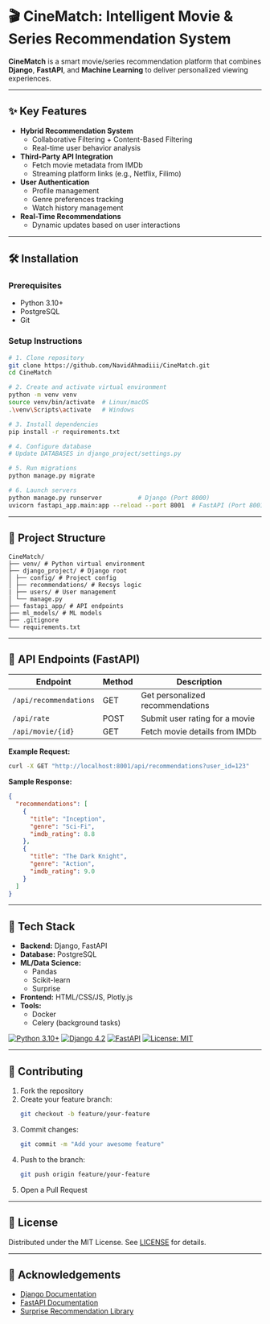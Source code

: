 # 🎬 CineMatch: Intelligent Movie & Series Recommendation System

**CineMatch** is a smart movie/series recommendation platform that combines **Django**, **FastAPI**, and **Machine Learning** to deliver personalized viewing experiences.

---

## ✨ Key Features
- **Hybrid Recommendation System**  
  - Collaborative Filtering + Content-Based Filtering
  - Real-time user behavior analysis
- **Third-Party API Integration**  
  - Fetch movie metadata from IMDb
  - Streaming platform links (e.g., Netflix, Filimo)
- **User Authentication**  
  - Profile management
  - Genre preferences tracking
  - Watch history management
- **Real-Time Recommendations**  
  - Dynamic updates based on user interactions

---

## 🛠️ Installation

### Prerequisites
- Python 3.10+
- PostgreSQL
- Git

### Setup Instructions
```bash
# 1. Clone repository
git clone https://github.com/NavidAhmadiii/CineMatch.git
cd CineMatch

# 2. Create and activate virtual environment
python -m venv venv
source venv/bin/activate  # Linux/macOS
.\venv\Scripts\activate   # Windows

# 3. Install dependencies
pip install -r requirements.txt

# 4. Configure database
# Update DATABASES in django_project/settings.py

# 5. Run migrations
python manage.py migrate

# 6. Launch servers
python manage.py runserver          # Django (Port 8000)
uvicorn fastapi_app.main:app --reload --port 8001  # FastAPI (Port 8001)
```

---

## 🧩 Project Structure
```
CineMatch/
├── venv/ # Python virtual environment
├── django_project/ # Django root
│ ├── config/ # Project config
│ ├── recommendations/ # Recsys logic
| ├── users/ # User management
│ └── manage.py
├── fastapi_app/ # API endpoints
├── ml_models/ # ML models
├── .gitignore
└── requirements.txt
```

---

## 📡 API Endpoints (FastAPI)

| Endpoint                | Method | Description                          |
|-------------------------|--------|--------------------------------------|
| `/api/recommendations`  | GET    | Get personalized recommendations    |
| `/api/rate`             | POST   | Submit user rating for a movie      |
| `/api/movie/{id}`       | GET    | Fetch movie details from IMDb       |

**Example Request:**
```bash
curl -X GET "http://localhost:8001/api/recommendations?user_id=123"
```

**Sample Response:**
```json
{
  "recommendations": [
    {
      "title": "Inception",
      "genre": "Sci-Fi",
      "imdb_rating": 8.8
    },
    {
      "title": "The Dark Knight",
      "genre": "Action",
      "imdb_rating": 9.0
    }
  ]
}
```

---

## 🚀 Tech Stack
- **Backend:** Django, FastAPI
- **Database:** PostgreSQL
- **ML/Data Science:** 
  - Pandas
  - Scikit-learn
  - Surprise
- **Frontend:** HTML/CSS/JS, Plotly.js
- **Tools:** 
  - Docker
  - Celery (background tasks)

[![Python 3.10+](https://img.shields.io/badge/Python-3.10%2B-blue?logo=python)](https://python.org)
[![Django 4.2](https://img.shields.io/badge/Django-4.2-brightgreen?logo=django)](https://djangoproject.com)
[![FastAPI](https://img.shields.io/badge/FastAPI-0.95+-green?logo=fastapi)](https://fastapi.tiangolo.com)
[![License: MIT](https://img.shields.io/badge/License-MIT-yellow)](https://opensource.org/licenses/MIT)

---

## 🤝 Contributing
1. Fork the repository
2. Create your feature branch:
   ```bash
   git checkout -b feature/your-feature
   ```
3. Commit changes:
   ```bash
   git commit -m "Add your awesome feature"
   ```
4. Push to the branch:
   ```bash
   git push origin feature/your-feature
   ```
5. Open a Pull Request

---

## 📜 License
Distributed under the MIT License. See [LICENSE](LICENSE) for details.

---

## 🙌 Acknowledgements
- [Django Documentation](https://docs.djangoproject.com/)
- [FastAPI Documentation](https://fastapi.tiangolo.com/)
- [Surprise Recommendation Library](https://surpriselib.com/)

